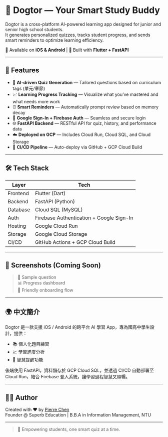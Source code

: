 # 🐶 Dogtor — Your Smart Study Buddy

Dogtor is a cross-platform AI-powered learning app designed for junior and senior high school students.  
It generates personalized quizzes, tracks student progress, and sends smart reminders to optimize learning efficiency.

📱 Available on **iOS & Android** | 🧠 Built with **Flutter + FastAPI**

---

## 🚀 Features

- 🧠 **AI-driven Quiz Generation** — Tailored questions based on curriculum tags (單元/章節)
- 📈 **Learning Progress Tracking** — Visualize what you’ve mastered and what needs more work
- ⏰ **Smart Reminders** — Automatically prompt review based on memory decay
- 🔐 **Google Sign-In + Firebase Auth** — Seamless and secure login
- 🌐 **FastAPI Backend** — RESTful API for quiz, history, and performance data
- ☁️ **Deployed on GCP** — Includes Cloud Run, Cloud SQL, and Cloud Storage
- 🔄 **CI/CD Pipeline** — Auto-deploy via GitHub + GCP Cloud Build

---

## 🛠️ Tech Stack

| Layer        | Tech                                       |
|--------------|--------------------------------------------|
| Frontend     | Flutter (Dart)                             |
| Backend      | FastAPI (Python)                           |
| Database     | Cloud SQL (MySQL)                          |
| Auth         | Firebase Authentication + Google Sign-In   |
| Hosting      | Google Cloud Run                           |
| Storage      | Google Cloud Storage                       |
| CI/CD        | GitHub Actions + GCP Cloud Build           |

---

## 📸 Screenshots (Coming Soon)

> 🧪 Sample question  
> 📊 Progress dashboard  
> 🐾 Friendly onboarding flow

---

## 🌍 中文簡介

Dogtor 是一款支援 iOS / Android 的跨平台 AI 學習 App，專為國高中學生設計，提供：

- 📚 個人化題目練習
- 📈 學習進度分析
- 🔔 智慧提醒功能

後端使用 FastAPI，資料儲存於 GCP Cloud SQL，並透過 CI/CD 自動部署至 Cloud Run，結合 Firebase 登入系統，讓學習過程智慧又順暢。

---

## 👨‍💻 Author

Created with ❤️ by [Pierre Chen](https://github.com/ntupierre)  
Founder @ Superb Education | B.B.A in Information Management, NTU

---

> 🎯 Empowering students, one smart quiz at a time.
